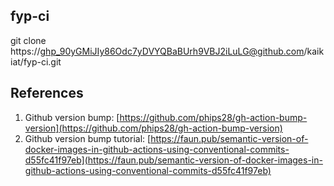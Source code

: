## fyp-ci


git clone https://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@github.com/kaikiat/fyp-ci.git


## References   
1. Github version bump: [https://github.com/phips28/gh-action-bump-version](https://github.com/phips28/gh-action-bump-version)
2. Github version bump tutorial: [https://faun.pub/semantic-version-of-docker-images-in-github-actions-using-conventional-commits-d55fc41f97eb](https://faun.pub/semantic-version-of-docker-images-in-github-actions-using-conventional-commits-d55fc41f97eb)